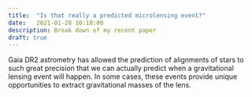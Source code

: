 ```yaml
---
title:  "Is that really a predicted microlensing event?"
date:   2021-01-28 10:18:00
description: Break down of my recent paper
draft: true
---
```


Gaia DR2 astrometry has allowed the prediction of alignments of stars to such great precision that we can actually predict when a gravitational lensing event will happen. In some cases, these events provide unique opportunities to extract gravitational masses of the lens.
